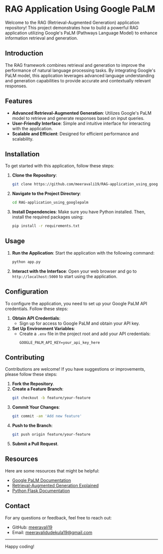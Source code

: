 # RAG Application Using Google PaLM

Welcome to the RAG (Retrieval-Augmented Generation) application repository! This project demonstrates how to build a powerful RAG application utilizing Google's PaLM (Pathways Language Model) to enhance information retrieval and generation.

## Introduction

The RAG framework combines retrieval and generation to improve the performance of natural language processing tasks. By integrating Google's PaLM model, this application leverages advanced language understanding and generation capabilities to provide accurate and contextually relevant responses.

## Features

- **Advanced Retrieval-Augmented Generation**: Utilizes Google's PaLM model to retrieve and generate responses based on input queries.
- **User-Friendly Interface**: Simple and intuitive interface for interacting with the application.
- **Scalable and Efficient**: Designed for efficient performance and scalability.

## Installation

To get started with this application, follow these steps:

1. **Clone the Repository**:
    ```sh
    git clone https://github.com/meeravali19/RAG-application_using_googlepalm.git
    ```
2. **Navigate to the Project Directory**:
    ```sh
    cd RAG-application_using_googlepalm
    ```
3. **Install Dependencies**:
    Make sure you have Python installed. Then, install the required packages using:
    ```sh
    pip install -r requirements.txt
    ```

## Usage

1. **Run the Application**:
    Start the application with the following command:
    ```sh
    python app.py
    ```
2. **Interact with the Interface**:
    Open your web browser and go to `http://localhost:5000` to start using the application.

## Configuration

To configure the application, you need to set up your Google PaLM API credentials. Follow these steps:

1. **Obtain API Credentials**:
    - Sign up for access to Google PaLM and obtain your API key.
2. **Set Up Environment Variables**:
    - Create a `.env` file in the project root and add your API credentials:
      ```
      GOOGLE_PALM_API_KEY=your_api_key_here
      ```

## Contributing

Contributions are welcome! If you have suggestions or improvements, please follow these steps:

1. **Fork the Repository**.
2. **Create a Feature Branch**:
    ```sh
    git checkout -b feature/your-feature
    ```
3. **Commit Your Changes**:
    ```sh
    git commit -am 'Add new feature'
    ```
4. **Push to the Branch**:
    ```sh
    git push origin feature/your-feature
    ```
5. **Submit a Pull Request**.

## Resources

Here are some resources that might be helpful:

- [Google PaLM Documentation](https://developers.google.com/ai/overview)
- [Retrieval-Augmented Generation Explained](https://arxiv.org/abs/2005.11401)
- [Python Flask Documentation](https://flask.palletsprojects.com/)

## Contact

For any questions or feedback, feel free to reach out:

- GitHub: [meeravali19](https://github.com/meeravali19)
- Email: meeravalidudekula19@gmail.com

---

Happy coding!
